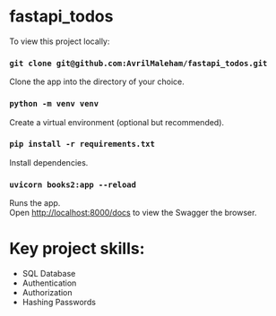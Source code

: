 # fastapi_todos

To view this project locally:

### `git clone git@github.com:AvrilMaleham/fastapi_todos.git`
Clone the app into the directory of your choice.

### `python -m venv venv`
Create a virtual environment (optional but recommended).

### `pip install -r requirements.txt`
Install dependencies.

### `uvicorn books2:app --reload`
Runs the app.\
Open [http://localhost:8000/docs](http://localhost:8000/docs) to view the Swagger the browser.

# Key project skills:

- SQL Database
- Authentication
- Authorization
- Hashing Passwords
